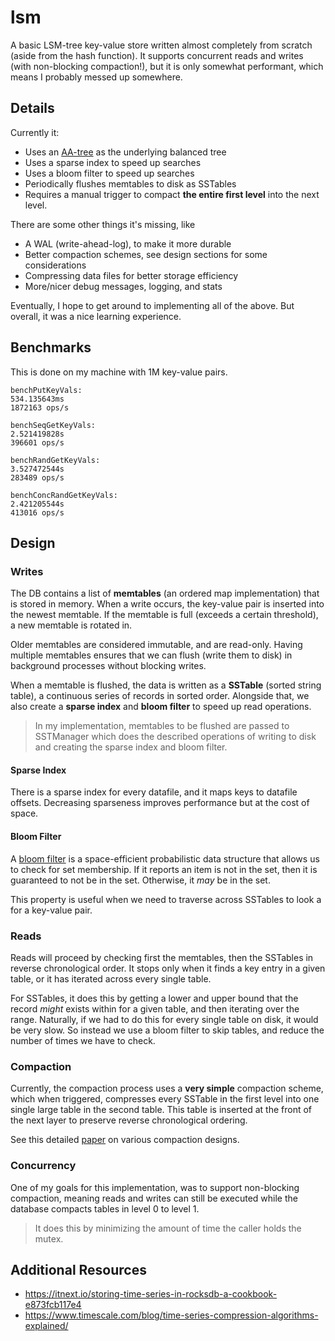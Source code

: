 # lsm

A basic LSM-tree key-value store written almost completely from scratch (aside from the hash function). It supports concurrent reads and writes (with non-blocking compaction!), but it is only somewhat performant, which means I probably messed up somewhere.

## Details

Currently it:

- Uses an [AA-tree](https://user.it.uu.se/~arnea/ps/simp.pdf) as the underlying balanced tree
- Uses a sparse index to speed up searches
- Uses a bloom filter to speed up searches
- Periodically flushes memtables to disk as SSTables
- Requires a manual trigger to compact **the entire first level** into the next level.

There are some other things it's missing, like

- A WAL (write-ahead-log), to make it more durable
- Better compaction schemes, see design sections for some considerations
- Compressing data files for better storage efficiency
- More/nicer debug messages, logging, and stats

Eventually, I hope to get around to implementing all of the above. But overall, it was a nice learning experience.

## Benchmarks

This is done on my machine with 1M key-value pairs.

```
benchPutKeyVals: 
534.135643ms
1872163 ops/s

benchSeqGetKeyVals: 
2.521419828s
396601 ops/s

benchRandGetKeyVals: 
3.527472544s
283489 ops/s

benchConcRandGetKeyVals:
2.421205544s
413016 ops/s
```

## Design

### Writes

The DB contains a list of **memtables** (an ordered map implementation) that is stored in memory. When a write occurs, the key-value pair is inserted into the newest memtable. If the memtable is full (exceeds a certain threshold), a new memtable is rotated in.

Older memtables are considered immutable, and are read-only. Having multiple memtables ensures that we can flush (write them to disk) in background processes without blocking writes.

When a memtable is flushed, the data is written as a **SSTable** (sorted string table), a continuous series of records in sorted order. Alongside that, we also create a **sparse index** and **bloom filter** to speed up read operations.

> In my implementation, memtables to be flushed are passed to SSTManager which does the described operations of writing to disk and creating the sparse index and bloom filter.

<!-- TODO: Insert diagram here on record format. -->

<!-- TODO: Insert diagram here on data flow. -->

#### Sparse Index

There is a sparse index for every datafile, and it maps keys to datafile offsets. Decreasing sparseness improves performance but at the cost of space.

<!-- TODO: Insert diagram here. -->

#### Bloom Filter

A [bloom filter](https://en.wikipedia.org/wiki/Bloom_filter) is a space-efficient probabilistic data structure that allows us to check for set membership. If it reports an item is not in the set, then it is guaranteed to not be in the set. Otherwise, it *may* be in the set.

This property is useful when we need to traverse across SSTables to look a for a key-value pair.

<!-- TODO: Insert diagram here. -->

### Reads

Reads will proceed by checking first the memtables, then the SSTables in reverse chronological order. It stops only when it finds a key entry in a given table, or it has iterated across every single table.

For SSTables, it does this by getting a lower and upper bound that the record *might* exists within for a given table, and then iterating over the range. Naturally, if we had to do this for every single table on disk, it would be very slow. So instead we use a bloom filter to skip tables, and reduce the number of times we have to check.

<!-- TODO: Insert diagram here. -->

### Compaction

Currently, the compaction process uses a **very simple** compaction scheme, which when triggered, compresses every SSTable in the first level into one single large table in the second table. This table is inserted at the front of the next layer to preserve reverse chronological ordering.

See this detailed [paper](https://arxiv.org/pdf/2202.04522.pdf) on various compaction designs.

### Concurrency

One of my goals for this implementation, was to support non-blocking compaction, meaning reads and writes can still be executed while the database compacts tables in level 0 to level 1.

> It does this by minimizing the amount of time the caller holds the mutex.

<!-- TODO: Insert diagram here. -->

## Additional Resources
- https://itnext.io/storing-time-series-in-rocksdb-a-cookbook-e873fcb117e4
- https://www.timescale.com/blog/time-series-compression-algorithms-explained/